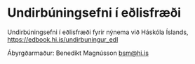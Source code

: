# Undirbúningsefni í eðlisfræði

Undirbúningsefni í eðlisfræði fyrir nýnema við Háskóla Íslands, https://edbook.hi.is/undirbuningur_edl

Ábyrgðarmaður: Benedikt Magnússon <bsm@hi.is>
